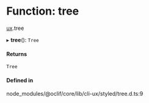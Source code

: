 # Function: tree

[ux](../modules/ux.md).tree

▸ **tree**(): `Tree`

#### Returns

`Tree`

#### Defined in

node_modules/@oclif/core/lib/cli-ux/styled/tree.d.ts:9
